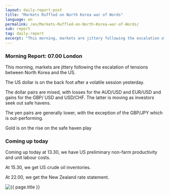 ```yaml
---
layout: daily-report-post
title: "Markets Ruffled on North Korea war of Words"
language: en
permalink: /en/Markets-Ruffled-on-North-Korea-war-of-Words/
sub: report
tag: daily-report
excerpt: "This morning, markets are jittery following the escalation of tensions between North Korea and the US ..."
---
```

### Morning Report: 07.00 London

This morning, markets are jittery following the escalation of tensions between North Korea and the US. 

The US dollar is on the back foot after a volatile session yesterday. 

The dollar pairs are mixed, with losses for the AUD/USD and EUR/USD and gains for the GBP/ USD and USD/CHF. The latter is moving as investors seek out safe havens. 

The yen pairs are generally lower, with the exception of the GBP/JPY which is out-performing. 

Gold is on the rise on the safe haven play

### Coming up today

Coming up today at 13.30, we have US preliminary non-farm productivity and unit labour costs. 

At 15.30, we get US crude oil inventories.

At 22.00, we get the New Zealand rate statement.

<p><img src="{{ "/assets/images/daily-report/2017-08-09_07-30-28.jpg" | relative_url }}" alt="{{ page.title }}" title="{{ page.title }}"></p>